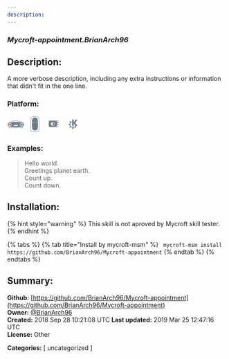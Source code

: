 ```yaml
---
description: 
---
```


### _Mycroft-appointment.BrianArch96_  
## Description:  
A more verbose description, including any extra instructions or
information that didn't fit in the one line.  
  
  
### Platform:  
 ![Mark I](../.gitbook/assets/mark-1-icon.png)  ![Mark II](../.gitbook/assets/mark-2-icon.png)  ![Picroft](../.gitbook/assets/picroft-icon.png)  ![plasmoid](../.gitbook/assets/kde.png)   
### Examples:  
> Hello world.  
> Greetings planet earth.  
> Count up.  
> Count down.  
  
## Installation:  
{% hint style="warning" %}
This skill is not aproved by Mycroft skill tester.
{% endhint %}
    
{% tabs %}
{% tab title="Install by mycroft-msm" %}
``` mycroft-msm install https://github.com/BrianArch96/Mycroft-appointment```
{% endtab %}
  {% endtabs %}
    
## Summary:  
**Github:** [https://github.com/BrianArch96/Mycroft-appointment](https://github.com/BrianArch96/Mycroft-appointment)  
**Owner:** [@BrianArch96](https://github.com/BrianArch96)  
**Created:** 2018 Sep 28 10:21:08 UTC  **Last updated:** 2019 Mar 25 12:47:16 UTC  
**License:** Other  
  
**Categories:** [ uncategorized ]   
